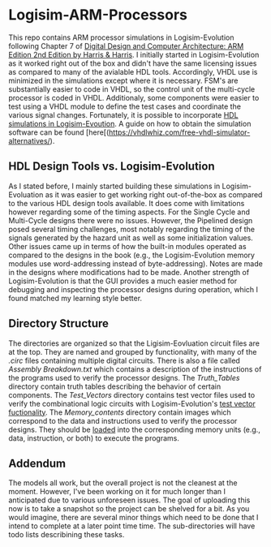# Logisim-ARM-Processors
This repo contains ARM processor simulations in Logisim-Evolution following Chapter 7 of [Digital Design and Computer Architecture: ARM Edition 2nd Edition by Harris &amp; Harris](https://pages.hmc.edu/harris/ddca/ddcaarm.html). I initially started in Logisim-Evolution as it worked right out of the box and didn't have the same licensing issues as compared to many of the avialable HDL tools. Accordingly, VHDL use is minimized in the simulations except where it is necessary. FSM's are substantially easier to code in VHDL, so the control unit of the multi-cycle processor is coded in VHDL. Additionaly, some components were easier to test using a VHDL module to define the test cases and coordinate the various signal changes. Fortunately, it is possible to incorporate [HDL simulations in Logisim-Evoution](https://mbaillif.github.io/Logisim-evolution-documentation/en/html/guide/hdl_ip/index.html). A guide on how to obtain the simulation software can be found [here[(https://vhdlwhiz.com/free-vhdl-simulator-alternatives/).

## HDL Design Tools vs. Logisim-Evolution
As I stated before, I mainly started building these simulations in Logisim-Evoluation as it was easier to get working right out-of-the-box as compared to the various HDL design tools available. It does come with limitations however regarding some of the timing aspects. For the Single Cycle and Multi-Cycle designs there were no issues. However, the Pipelined design posed several timing challenges, most notably regarding the timing of the signals generated by the hazard unit as well as some initialization values. Other issues came up in terms of how the built-in modules operated as compared to the designs in the book (e.g., the Logisim-Evolution memory modules use word-addressing instead of byte-addressing). Notes are made in the designs where modifications had to be made. Another strength of Logisim-Evolution is that the GUI provides a much easier method for debugging and inspecting the processor designs during operation, which I found matched my learning style better.

## Directory Structure
The directories are organized so that the Ligisim-Eovluation circuit files are at the top. They are named and grouped by functionality, with many of the *.circ* files containing multiple digital circuits. There is also a file called *Assembly Breakdown.txt* which contains a description of the instructions of the programs used to verify the processor designs. The *Truth_Tables* directory contain truth tables describing the behavior of certain components. The *Test_Vectors* directory contains test vector files used to verify the combinational logic circuits with Logisim-Evolution's [test vector fuctionality](https://mbaillif.github.io/Logisim-evolution-documentation/en/html/guide/verify/test.html). The *Memory_contents* directory contain images which correspond to the data and instructions used to verify the processor designs. They should be [loaded](https://mbaillif.github.io/Logisim-evolution-documentation/en/html/guide/mem/mem-menu.html) into the corresponding memory units (e.g., data, instruction, or both) to execute the programs.

## Addendum
The models all work, but the overall project is not the cleanest at the moment. However, I've been working on it for much longer than I anticipated due to various unforeseen issues. The goal of uploading this now is to take a snapshot so the project can be shelved for a bit. As you would imagine, there are several minor things which need to be done that I intend to complete at a later point time time. The sub-directories will have todo lists describining these tasks.
